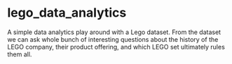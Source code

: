 # lego_data_analytics
A simple data analytics play around with a Lego dataset. From the dataset we can ask whole bunch of interesting questions about the history of the LEGO company, their product offering, and which LEGO set ultimately rules them all.
